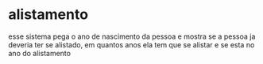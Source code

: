 # alistamento
esse sistema pega o ano de nascimento da pessoa e mostra se a pessoa ja deveria ter se alistado, em quantos anos ela tem que se alistar e se esta no ano do alistamento

